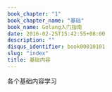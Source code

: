 ```yaml
---
book_chapter: "1"
book_chapter_name: "基础"
book_name: Golang入门指南
date: 2016-02-25T15:42:55+08:00
description: ""
disqus_identifier: book00010101
slug: "index"
title: 基础内容
---
```


各个基础内容学习


